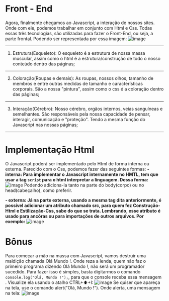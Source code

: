 # Front - End
Agora, finalmente chegamos ao Javascript, a interação de nossos sites. Onde com ele, podemos trabalhar em conjunto com Html e Css. Todas essas três tecnologias, são utilizadas para fazer o Front-End, ou seja, a parte frontal.
Podendo ser representada por essa imagem:
![image](https://github.com/user-attachments/assets/f74f1228-6f55-4285-82da-824d46c794b4)
***
1. Estrutura(Esqueleto): O esqueleto é a estrutura de nossa massa muscular, assim como o html é a estrutura/construção de todo o nosso conteúdo dentro das páginas;
***
2. Coloração(Roupas e demais): As roupas, nossos olhos, tamanho de membros e entre outras medidas de tamanho e características corporais. São a nossa "pintura", assim como o css é a coloração dentro das páginas;
***
3. Interação(Cérebro): Nosso cérebro, orgãos internos, veias sanguíneas e semelhantes. São responsáveis pela nossa capacidade de pensar, interagir, comunicação e "proteção". Tendo a mesma função do Javascript nas nossas páginas;
***
# Implementação Html
O Javascript poderá ser implementado pelo Html de forma interna ou externa. Parecido com o Css, podemos fazer das seguintes formas:
**- interna: Para implementar o Javascript internamente no HMTL, tem que usar a tag ``script`` para o html interpretar a linguagem. Dessa forma:**
![image](https://github.com/user-attachments/assets/7b58b6ee-a4c0-4653-b2bc-97c2e9d7ce25)
Podendo adiciona-la tanto na parte do body(corpo) ou no head(cabeçalho), como preferir.

**- externa: Já na parte externa, usando a mesma tag dita anteriormente, é possível adicionar um atributo chamado src, para quem fez Construção-Html e Estilização-Css, sabe do que se trata. 
Lembrando, esse atributo é usado para ancôras ou para importações de outros arquivos. Por exemplo:**
![image](https://github.com/user-attachments/assets/e885aad6-35c7-473d-a8c7-80b3bc0f1adc)

# Bônus
Para começar a mão na massa com Javascript, vamos destruir uma maldição chamada Olá Mundo !. Onde reza a lenda, quem não faz o primeiro programa dizendo Olá Mundo !, não será um programador sucedido. 
Para fazer isso é simples, basta digitarmos o comando ``console.log("Olá, Mundo !");``, para que o console receba essa mensagem . Visualize ela usando o atalho CTRL+⬆️+I:
![image](https://github.com/user-attachments/assets/6173f36d-607c-4290-92f8-96414a046408)
Se quiser que apareça na tela, use o comando alert("Olá, Mundo !"). Onde alerta, uma mensagem na tela:
![image](https://github.com/user-attachments/assets/53c01b9a-b13d-4891-a154-e76a3aa00916)
